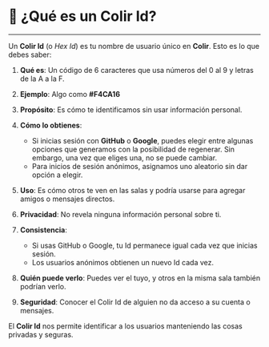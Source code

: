 # 📝 ¿Qué es un Colir Id?

---

Un **Colir Id** (o _Hex Id_) es tu nombre de usuario único en **Colir**. Esto es lo que debes saber:

1. **Qué es**: Un código de 6 caracteres que usa números del 0 al 9 y letras de la A a la F.

2. **Ejemplo**: Algo como **#F4CA16**

3. **Propósito**: Es cómo te identificamos sin usar información personal.

4. **Cómo lo obtienes**:

   - Si inicias sesión con **GitHub** o **Google**, puedes elegir entre algunas opciones que generamos con la posibilidad de regenerar. Sin embargo, una vez que eliges una, no se puede cambiar.
   - Para inicios de sesión anónimos, asignamos uno aleatorio sin dar opción a elegir.

5. **Uso**: Es cómo otros te ven en las salas y podría usarse para agregar amigos o mensajes directos.

6. **Privacidad**: No revela ninguna información personal sobre ti.

7. **Consistencia**:

   - Si usas GitHub o Google, tu Id permanece igual cada vez que inicias sesión.
   - Los usuarios anónimos obtienen un nuevo Id cada vez.

8. **Quién puede verlo**: Puedes ver el tuyo, y otros en la misma sala también podrían verlo.

9. **Seguridad**: Conocer el Colir Id de alguien no da acceso a su cuenta o mensajes.

El **Colir Id** nos permite identificar a los usuarios manteniendo las cosas privadas y seguras.